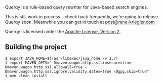 Querqy is a rule-based query rewriter for Java-based search engines.

This is still work in process - check back frequently, we're going to release Querqy soon. Meanwhile you can get in touch at post@rene-kriegler.com

Querqy is licensed under the [Apache License, Version 2](http://www.apache.org/licenses/LICENSE-2.0.html).

## Building the project

    $ export JAVA_HOME=$(/usr/libexec/java_home -v 1.7)
    $ export MAVEN_OPTS="-Dmaven.wagon.http.ssl.insecure=true -Dmaven.wagon.http.ssl.allowall=true -Dmaven.wagon.http.ssl.ignore.validity.dates=true -Dgpg.skip=true"
    $ mvn clean install
    
